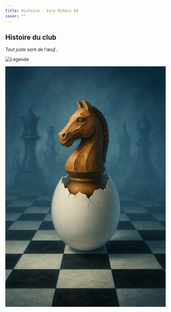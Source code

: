 ```yaml
---
title: Histoire · Ivry Échecs 94
cover: ""
---
```

<section class="container">
<h1 class="section-title">Histoire du club</h1>
<p><em>Tout juste sorti de l’œuf…</em></p>

<img src="/assets/uploads/mon-image.jpg" alt="Légende" style="width:50%; height:auto;">
<p><img alt="Cavalier sort de l'œuf" src="/assets/uploads/cavalier-sort-de-l-oeuf.png"/></p>
</section>
